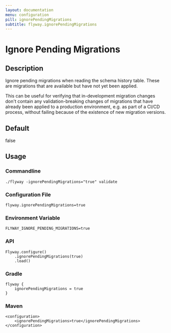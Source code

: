 ```yaml
---
layout: documentation
menu: configuration
pill: ignorePendingMigrations
subtitle: flyway.ignorePendingMigrations
---
```


# Ignore Pending Migrations

## Description
Ignore pending migrations when reading the schema history table. These are migrations that are available but have not yet been applied. 

This can be useful for verifying that in-development migration changes don't contain any validation-breaking changes of migrations that have already been applied to a production environment, e.g. as part of a CI/CD process, without failing because of the existence of new migration versions.

## Default
false

## Usage

### Commandline
```
./flyway -ignorePendingMigrations="true" validate
```

### Configuration File
```
flyway.ignorePendingMigrations=true
```

### Environment Variable
```
FLYWAY_IGNORE_PENDING_MIGRATIONS=true
```

### API
```
Flyway.configure()
    .ignorePendingMigrations(true)
    .load()
```

### Gradle
```
flyway {
    ignorePendingMigrations = true
}
```

### Maven
```
<configuration>
    <ignorePendingMigrations>true</ignorePendingMigrations>
</configuration>
```